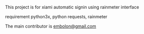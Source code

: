 This project is for xiami automatic signin using rainmeter interface

requirement python3x, python requests, rainmeter

The main contributor is embolon@gmail.com
